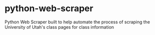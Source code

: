 # python-web-scraper
Python Web Scraper built to help automate the process of scraping the University of Utah's class pages for class information
